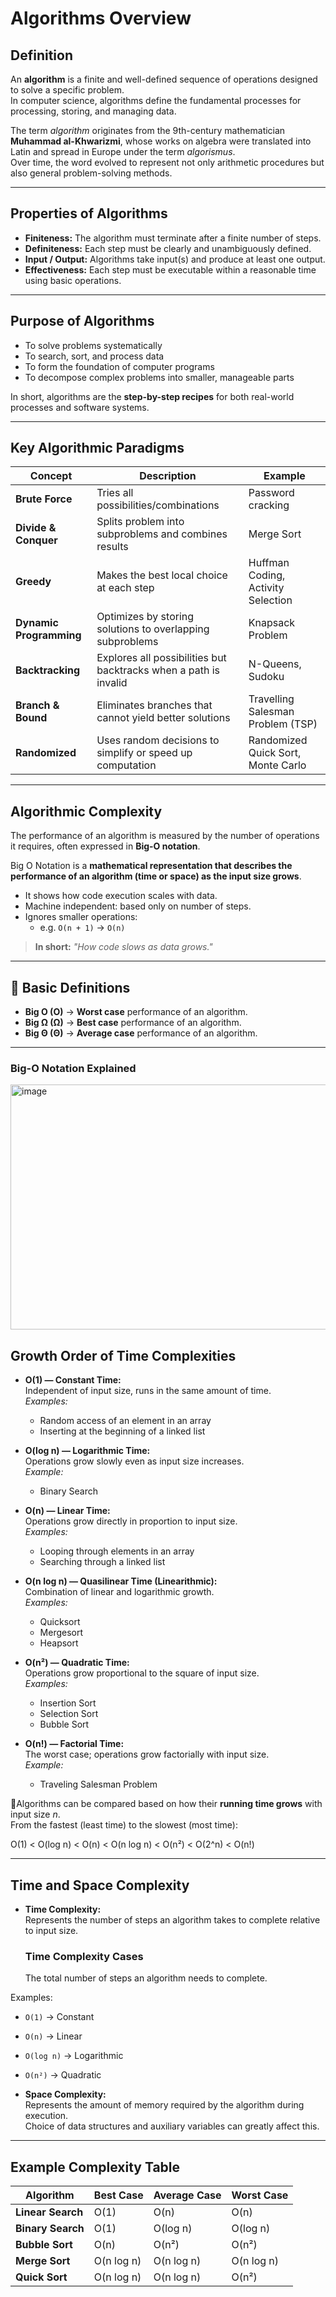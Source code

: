# Algorithms Overview

## Definition
An **algorithm** is a finite and well-defined sequence of operations designed to solve a specific problem.  
In computer science, algorithms define the fundamental processes for processing, storing, and managing data.  

The term *algorithm* originates from the 9th-century mathematician **Muhammad al-Khwarizmi**, whose works on algebra were translated into Latin and spread in Europe under the term *algorismus*.  
Over time, the word evolved to represent not only arithmetic procedures but also general problem-solving methods.  

---

## Properties of Algorithms
- **Finiteness:** The algorithm must terminate after a finite number of steps.  
- **Definiteness:** Each step must be clearly and unambiguously defined.  
- **Input / Output:** Algorithms take input(s) and produce at least one output.  
- **Effectiveness:** Each step must be executable within a reasonable time using basic operations.  

---

## Purpose of Algorithms
- To solve problems systematically  
- To search, sort, and process data  
- To form the foundation of computer programs  
- To decompose complex problems into smaller, manageable parts  

In short, algorithms are the **step-by-step recipes** for both real-world processes and software systems.  

---

## Key Algorithmic Paradigms

| Concept              | Description                              | Example                          |
|----------------------|------------------------------------------|----------------------------------|
| **Brute Force**      | Tries all possibilities/combinations      | Password cracking                |
| **Divide & Conquer** | Splits problem into subproblems and combines results | Merge Sort                       |
| **Greedy**           | Makes the best local choice at each step  | Huffman Coding, Activity Selection |
| **Dynamic Programming** | Optimizes by storing solutions to overlapping subproblems | Knapsack Problem                  |
| **Backtracking**     | Explores all possibilities but backtracks when a path is invalid | N-Queens, Sudoku                 |
| **Branch & Bound**   | Eliminates branches that cannot yield better solutions | Travelling Salesman Problem (TSP) |
| **Randomized**       | Uses random decisions to simplify or speed up computation | Randomized Quick Sort, Monte Carlo |


---

## Algorithmic Complexity
The performance of an algorithm is measured by the number of operations it requires, often expressed in **Big-O notation**.  

Big O Notation is a **mathematical representation that describes the performance of an algorithm (time or space) as the input size grows**.  
- It shows how code execution scales with data.  
- Machine independent: based only on number of steps.  
- Ignores smaller operations:  
  - e.g. `O(n + 1)` → `O(n)`  

> **In short:** *"How code slows as data grows."*

---

## 🧮 Basic Definitions
- **Big O (O)** → **Worst case** performance of an algorithm.  
- **Big Ω (Ω)** → **Best case** performance of an algorithm.  
- **Big Θ (Θ)** → **Average case** performance of an algorithm.  

---

### Big-O Notation Explained

<img width="554" height="392" alt="image" src="https://github.com/user-attachments/assets/4b0727a4-3f95-4ed2-bcf2-194c9bbcb524" />

## Growth Order of Time Complexities

- **O(1) — Constant Time:**  
  Independent of input size, runs in the same amount of time.  
  *Examples:*  
  - Random access of an element in an array  
  - Inserting at the beginning of a linked list  

- **O(log n) — Logarithmic Time:**  
  Operations grow slowly even as input size increases.  
  *Example:*  
  - Binary Search  

- **O(n) — Linear Time:**  
  Operations grow directly in proportion to input size.  
  *Examples:*  
  - Looping through elements in an array  
  - Searching through a linked list  

- **O(n log n) — Quasilinear Time (Linearithmic):**  
  Combination of linear and logarithmic growth.  
  *Examples:*  
  - Quicksort  
  - Mergesort  
  - Heapsort  

- **O(n²) — Quadratic Time:**  
  Operations grow proportional to the square of input size.  
  *Examples:*  
  - Insertion Sort  
  - Selection Sort  
  - Bubble Sort  

- **O(n!) — Factorial Time:**  
  The worst case; operations grow factorially with input size.  
  *Example:*  
  - Traveling Salesman Problem  



📌Algorithms can be compared based on how their **running time grows** with input size *n*.  
From the fastest (least time) to the slowest (most time):

O(1) < O(log n) < O(n) < O(n log n) < O(n²) < O(2^n) < O(n!)


---

## Time and Space Complexity
- **Time Complexity:**  
  Represents the number of steps an algorithm takes to complete relative to input size.  

  ### Time Complexity Cases
  The total number of steps an algorithm needs to complete.  

Examples:  
- `O(1)` → Constant  
- `O(n)` → Linear  
- `O(log n)` → Logarithmic  
- `O(n²)` → Quadratic  

- **Space Complexity:**  
  Represents the amount of memory required by the algorithm during execution.  
  Choice of data structures and auxiliary variables can greatly affect this.  

---

## Example Complexity Table

| Algorithm           | Best Case | Average Case | Worst Case |
|---------------------|-----------|--------------|-------------|
| **Linear Search**   | O(1)      | O(n)         | O(n)        |
| **Binary Search**   | O(1)      | O(log n)     | O(log n)    |
| **Bubble Sort**     | O(n)      | O(n²)        | O(n²)       |
| **Merge Sort**      | O(n log n)| O(n log n)   | O(n log n)  |
| **Quick Sort**      | O(n log n)| O(n log n)   | O(n²)       |












